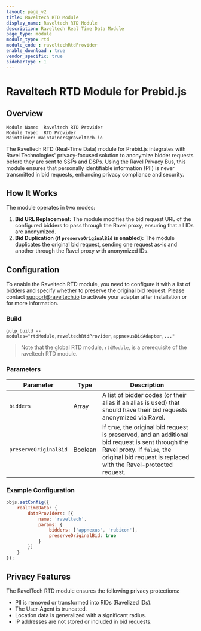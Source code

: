 ```yaml
---
layout: page_v2
title: Raveltech RTD Module
display_name: Raveltech RTD Module
description: Raveltech Real Time Data Module
page_type: module
module_type: rtd
module_code : raveltechRtdProvider
enable_download : true
vendor_specific: true
sidebarType : 1
---
```


# Raveltech RTD Module for Prebid.js

## Overview

```
Module Name:  Raveltech RTD Provider
Module Type:  RTD Provider
Maintainer: maintainers@raveltech.io
```

The Raveltech RTD (Real-Time Data) module for Prebid.js integrates with Ravel Technologies' privacy-focused solution to anonymize bidder requests before they are sent to SSPs and DSPs. Using the Ravel Privacy Bus, this module ensures that personally identifiable information (PII) is never transmitted in bid requests, enhancing privacy compliance and security.

## How It Works

The module operates in two modes:
1. **Bid URL Replacement:** The module modifies the bid request URL of the configured bidders to pass through the Ravel proxy, ensuring that all IDs are anonymized.
2. **Bid Duplication (if `preserveOriginalBid` is enabled):** The module duplicates the original bid request, sending one request as-is and another through the Ravel proxy with anonymized IDs.

## Configuration

To enable the Raveltech RTD module, you need to configure it with a list of bidders and specify whether to preserve the original bid request.
Please contact support@raveltech.io to activate your adapter after installation or for more information.

### Build
```
gulp build --modules="rtdModule,raveltechRtdProvider,appnexusBidAdapter,..."  
```

> Note that the global RTD module, `rtdModule`, is a prerequisite of the raveltech RTD module.

### Parameters

| Parameter           | Type    | Description |
|--------------------|--------|-------------|
| `bidders`         | Array  | A list of bidder codes (or their alias if an alias is used) that should have their bid requests anonymized via Ravel. |
| `preserveOriginalBid` | Boolean | If `true`, the original bid request is preserved, and an additional bid request is sent through the Ravel proxy. If `false`, the original bid request is replaced with the Ravel-protected request. |

### Example Configuration

```javascript
pbjs.setConfig({
    realTimeData: {
        dataProviders: [{
            name: 'raveltech',
            params: {
                bidders: ['appnexus', 'rubicon'],
                preserveOriginalBid: true
            }
        }]
    }
});
```

## Privacy Features

The RavelTech RTD module ensures the following privacy protections:
- PII is removed or transformed into RIDs (Ravelized IDs).
- The User-Agent is truncated.
- Location data is generalized with a significant radius.
- IP addresses are not stored or included in bid requests.
